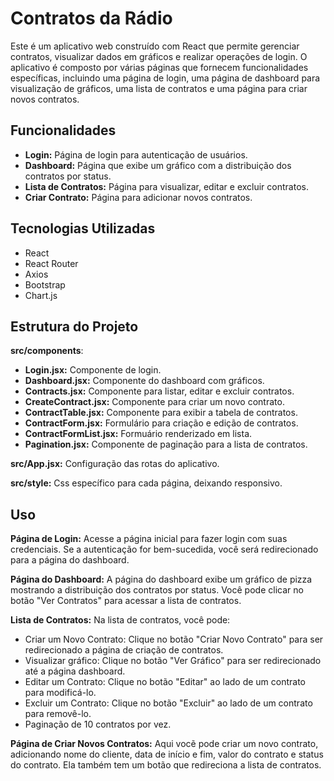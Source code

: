 # Contratos da Rádio

Este é um aplicativo web construído com React que permite gerenciar contratos, visualizar dados em gráficos e realizar operações de login. O aplicativo é composto por várias páginas que fornecem funcionalidades específicas, incluindo uma página de login, uma página de dashboard para visualização de gráficos, uma lista de contratos e uma página para criar novos contratos.

## Funcionalidades

- **Login:** Página de login para autenticação de usuários.
- **Dashboard:** Página que exibe um gráfico com a distribuição dos contratos por status.
- **Lista de Contratos:** Página para visualizar, editar e excluir contratos.
- **Criar Contrato:** Página para adicionar novos contratos.

## Tecnologias Utilizadas

- React
- React Router
- Axios
- Bootstrap
- Chart.js

## Estrutura do Projeto

**src/components**:

 - **Login.jsx:** Componente de login.
 - **Dashboard.jsx:** Componente do dashboard com gráficos.
 - **Contracts.jsx:** Componente para listar, editar e excluir contratos.
 - **CreateContract.jsx:** Componente para criar um novo contrato.
 - **ContractTable.jsx:** Componente para exibir a tabela de contratos.
 - **ContractForm.jsx:** Formulário para criação e edição de contratos.
 - **ContractFormList.jsx:** Formuário renderizado em lista.
 - **Pagination.jsx:** Componente de paginação para a lista de contratos.

**src/App.jsx:** Configuração das rotas do aplicativo.

**src/style:**
Css específico para cada página, deixando responsivo.

## Uso

**Página de Login:** Acesse a página inicial para fazer login com suas credenciais. Se a autenticação for bem-sucedida, você será redirecionado para a página do dashboard.

**Página do Dashboard:** A página do dashboard exibe um gráfico de pizza mostrando a distribuição dos contratos por status. Você pode clicar no botão "Ver Contratos" para acessar a lista de contratos.

**Lista de Contratos:** Na lista de contratos, você pode:
 - Criar um Novo Contrato: Clique no botão "Criar Novo Contrato" para ser redirecionado a página de criação de contratos.
 - Visualizar gráfico: Clique no botão "Ver Gráfico" para ser redirecionado até a página dashboard.
 - Editar um Contrato: Clique no botão "Editar" ao lado de um contrato para modificá-lo.
 - Excluir um Contrato: Clique no botão "Excluir" ao lado de um contrato para removê-lo.
 - Paginação de 10 contratos por vez.

**Página de Criar Novos Contratos:** Aqui vocẽ pode criar um novo contrato, adicionando nome do cliente, data de início e fim, valor do contrato e status do contrato. Ela também tem um botão que redireciona a lista de contratos.

